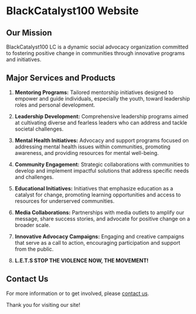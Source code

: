 # BlackCatalyst100 Website

## Our Mission
BlackCatalyst100 LC is a dynamic social advocacy organization committed to fostering positive change in communities through innovative programs and initiatives.

## Major Services and Products

1. **Mentoring Programs:** Tailored mentorship initiatives designed to empower and guide individuals, especially the youth, toward leadership roles and personal development.

2. **Leadership Development:** Comprehensive leadership programs aimed at cultivating diverse and fearless leaders who can address and tackle societal challenges.

3. **Mental Health Initiatives:** Advocacy and support programs focused on addressing mental health issues within communities, promoting awareness, and providing resources for mental well-being.

4. **Community Engagement:** Strategic collaborations with communities to develop and implement impactful solutions that address specific needs and challenges.

5. **Educational Initiatives:** Initiatives that emphasize education as a catalyst for change, promoting learning opportunities and access to resources for underserved communities.

6. **Media Collaborations:** Partnerships with media outlets to amplify our message, share success stories, and advocate for positive change on a broader scale.

7. **Innovative Advocacy Campaigns:** Engaging and creative campaigns that serve as a call to action, encouraging participation and support from the public.

8. **L.E.T.S STOP THE VIOLENCE NOW, THE MOVEMENT!**

## Contact Us

For more information or to get involved, please [contact us](#contact).

Thank you for visiting our site!
